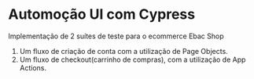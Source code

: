 # Automoção UI com Cypress

Implementação de 2 suítes de teste para o ecommerce Ebac Shop
1. Um fluxo de criação de conta com a utilização de Page Objects.
2. Um fluxo de checkout(carrinho de compras), com a utilização de App Actions. 
